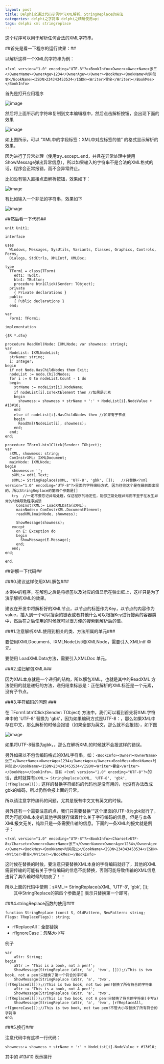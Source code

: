 ```yaml
---
layout: post
title: Delphi之通过代码示例学习XML解析、StringReplace的用法
categories: delphi之字符串 delphi之精确使用api
tags: delphi xml stringreplace
---
```



这个程序可以用于解析任何合法的XML字符串。

##首先是看一下程序的运行效果：##

以解析这样一个XML的字符串为例：

`<?xml version="1.0" encoding="UTF-8"?><BookInfo><Owner><OwnerName>张三</OwnerName><OwnerAge>1234</OwnerAge></Owner><BookMes><BookName>时间简史</BookName><ISDN>234343453534</ISDN><Writer>霍金</Writer></BookMes></BookInfo>`

首先是打开应用程序

![image](../image/2015-08-07/xml-1.png)

然后将上面所示的字符串复制到文本编辑框中，然后点击解析按钮，会出现下面的效果

![image](../image/2015-08-07/xml-2.png)

如上图所示，可以 “XML中的字段标签：XML中对应标签的值” 的格式显示解析的效果。

因为进行了异常处理（使用try..except..end，并且在异常处理中使用ShowMessage弹出异常信息），所以如果输入的字符串不是合法的XML格式的话，程序会正常报错，而不会异常终止。

比如没有输入直接点击解析按钮，效果如下：

![image](../image/2015-08-07/xml-3.png)

有比如输入一个非法的字符串，效果如下

![image](../image/2015-08-07/xml-4.png)


##然后看一下代码##

    unit Unit1;
    
    interface
    
    uses
      Windows, Messages, SysUtils, Variants, Classes, Graphics, Controls, Forms,
      Dialogs, StdCtrls, XMLIntf, XMLDoc;
    
    type
      TForm1 = class(TForm)
        edt1: TEdit;
        btn1: TButton;
        procedure btn1Click(Sender: TObject);
      private
        { Private declarations }
      public
        { Public declarations }
      end;
    
    var
      Form1: TForm1;
    
    implementation
    
    {$R *.dfm}
    
    procedure ReadXml(Node: IXMLNode; var showmess: string);
    var
      NodeList: IXMLNodeList;
      strName: string;
      i: Integer;
    begin
      if not Node.HasChildNodes then Exit;
      nodeList := node.ChildNodes;
      for i := 0 to nodeList.Count - 1 do
      begin
        strName := nodeList[i].NodeName;
        if nodeList[i].IsTextElement then //如果是元素
        begin
          showmess:= showmess + strName + ':' + NodeList[i].NodeValue + #13#10;
        end
        else if nodeList[i].HasChildNodes then //如果有子节点
        begin
          ReadXml(NodeList[i], showmess);
        end;
      end;
    end;
    
    procedure TForm1.btn1Click(Sender: TObject);
    var
      sXML, showmess: string;
      ComInstrXML: IXMLDocument;
      mainNode: IXMLNode;
    begin
       showmess:= '';
       sXML:= edt1.Text;
       sXML:= StringReplace(sXML, 'UTF-8', 'gbk', []);   //只替换<?xml version="1.0" encoding="UTF-8"?>里面的字符编码方式，因为往往这个是在最前面出现的，所以StringReplace的第四个参数是[]
       try  //一定不要忘记异常处理，保证程序的稳定性，能够正常处理异常而不至于在发生异常的时候导致程序崩溃
         ComInstrXML:= LoadXMLData(sXML);
         mainNode:= ComInstrXML.DocumentElement;
         readXML(mainNode, showmess);
    
         ShowMessage(showmess);
       except
         on E: Exception do
         begin
           ShowMessage(E.Message);
         end;
       end;
    end;
    
    end.


##讲解一下代码##

###0.建议这样使用XML解包###

本例中的程序，在解包之后是将标签以及对应的值显示在弹出框上，这样只是为了演示解析XML的效果。

建议在开发中将解析好的XML节点，以节点的标签作为Key，以节点的内容作为value，插入到一个可以搜索的链表或者其他什么可以根据Key进行搜索的容器类中，然后在之后使用的时候就可以很方便的搜索到解析后的值。

###1.注意解析XML使用到相关的类、方法所属的单元###

要使用IXMLDocument、IXMLNodeList和iXMLNode，需要引入 XMLIntf 单元。

要使用 LoadXMLData方法，需要引入XMLDoc 单元。 

###2.递归解包XML###

因为XML本身就是一个递归的结构，所以解包XML，也就是其中的ReadXML 方法使用的就是递归的方法，递归结束标志是：正在解析的XML标签是一个元素，没有子节点。

###3.字符编码的问题 ###

在 TForm1.btn1Click(Sender: TObject) 方法中，我们可以看到首先将XML字符串中的 'UTF-8' 替换为 'gbk'，因为如果编码方式是UTF-8：<?xml version="1.0" encoding="UTF-8"?>，那么如果XML中存在中文，那么解析的时候会报错（如果全部为英文，那么就不会报错），如下图

![image](../image/2015-08-07/xml-5.png)

如果将UTF-8替换为gbk，，那么在解析XML的时候就不会报这样的错误。

另外如果以不包含编码格式的XML字符串，如：`<BookInfo><Owner><OwnerName>张三</OwnerName><OwnerAge>1234</OwnerAge></Owner><BookMes><BookName>时间简史</BookName><ISDN>234343453534</ISDN><Writer>霍金</Writer></BookMes></BookInfo>，没有 <?xml version="1.0" encoding="UTF-8"?>`的话，此时就算有`sXML:= StringReplace(sXML, 'UTF-8', 'gbk', [rfReplaceAll]);`   这样的替换字符编码的代码也是没有用的，也没有办法改成gbk的编码，所以仍然会报上面的异常。

所以请注意字符编码的问题，尤其是既有中文又有英文的时候。

另外还有一个需要注意的点，我们只需要替换“<?xml version="1.0" encoding="UTF-8"?>”这个里面的UTF-8为gbk就行了，因为可能XML本身的其他字段就存储着什么关于字符编码的信息，但是与本条XML报文无关，纯粹只是一条需要传输的信息。下面的一条XML的报文就是例子：

`<?xml version="1.0" encoding="UTF-8"?><BookInfo><Charset>UTF-8</Charset><Owner><OwnerName>张三</OwnerName><OwnerAge>1234</OwnerAge></Owner><BookMes><BookName>时间简史</BookName><ISDN>234343453534</ISDN><Writer>霍金</Writer></BookMes></BookInfo>`

这时候在替换的时候，要注意只要替换XML本身的字符编码就好了，其他的XML需要传输的可能有关于字符编码的信息不能替换，否则可能导致传输的XML信息违背了其传输时候的初衷了！！

所以上面的代码中使用：sXML:= StringReplace(sXML, 'UTF-8', 'gbk', []); 　　其中StringReplace的第四个参数是[] 表示只替换第一个即可。

###4.stringReplace函数的使用###

    function StringReplace (const S, OldPattern, NewPattern: string; Flags: TReplaceFlags): string; 

* rfReplaceAll：全部替换 
* rfIgnoreCase：忽略大小写

例子

    var 
        aStr: String; 
    begin 
        aStr := 'This is a book, not a pen!'; 
        ShowMessage(StringReplace (aStr, 'a', 'two', []));//This is two book, not a pen!只替换了第一个符合的字符串 
        ShowMessage(StringReplace (aStr, 'a', 'two', [rfReplaceAll]));//This is two book, not two pen!替换了所有符合的字符串 
        aStr := 'This is a book, not A pen!'; 
        ShowMessage(StringReplace (aStr, 'a', 'two', [rfReplaceAll]));//This is two book, not A pen!只替换了符合的字符串(小写a) 
        ShowMessage(StringReplace (aStr, 'a', 'two', [rfReplaceAll, rfIgnoreCase]));//This is two book, not two pen!不管大小写替换了所有符合的字符串
    end;

###5.换行###

注意代码中有这样一行代码：

    showmess:= showmess + strName + ':' + NodeList[i].NodeValue + #13#10;

其中的 #13#10 表示换行
